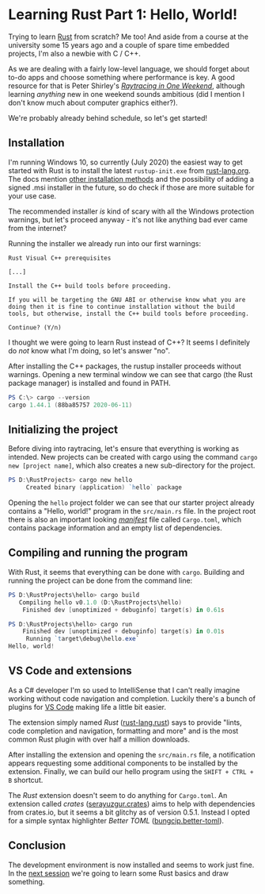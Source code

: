 # Learning Rust Part 1: Hello, World!

Trying to learn [Rust](https://www.rust-lang.org/) from scratch? Me too! And aside from a course at the university some 15 years ago and a couple of spare time embedded projects, I'm also a newbie with C / C++.

As we are dealing with a fairly low-level language, we should forget about to-do apps and choose something where performance is key. A good resource for that is Peter Shirley's [*Raytracing in One Weekend*](https://raytracing.github.io/books/RayTracingInOneWeekend.html), although learning *anything* new in one weekend sounds ambitious (did I mention I don't know much about computer graphics either?).

We're probably already behind schedule, so let's get started!

## Installation

I'm running Windows 10, so currently (July 2020) the easiest way to get started with Rust is to install the latest ```rustup-init.exe``` from [rust-lang.org](https://www.rust-lang.org/tools/install). The docs mention [other installation methods](https://forge.rust-lang.org/infra/other-installation-methods.html) and the possibility of adding a signed .msi installer in the future, so do check if those are more suitable for your use case.

The recommended installer *is* kind of scary with all the Windows protection warnings, but let's proceed anyway - it's not like anything bad ever came from the internet?

Running the installer we already run into our first warnings:

```
Rust Visual C++ prerequisites

[...]

Install the C++ build tools before proceeding.

If you will be targeting the GNU ABI or otherwise know what you are
doing then it is fine to continue installation without the build
tools, but otherwise, install the C++ build tools before proceeding.

Continue? (Y/n)
```

I thought we were going to learn Rust instead of C++? It seems I definitely do *not* know what I'm doing, so let's answer "no".

After installing the C++ packages, the rustup installer proceeds without warnings. Opening a new terminal window we can see that cargo (the Rust package manager) is installed and found in PATH.

```powershell
PS C:\> cargo --version
cargo 1.44.1 (88ba85757 2020-06-11)
```

## Initializing the project

Before diving into raytracing, let's ensure that everything is working as intended. New projects can be created with cargo using the command ```cargo new [project name]```, which also creates a new sub-directory for the project. 
```powershell
PS D:\RustProjects> cargo new hello
     Created binary (application) `hello` package
```
Opening the ```hello``` project folder we can see that our starter project already contains a "Hello, world!" program in the ```src/main.rs``` file. In the project root there is also an important looking [*manifest*](https://doc.rust-lang.org/cargo/reference/manifest.html) file called ```Cargo.toml```, which contains package information and an empty list of dependencies.

## Compiling and running the program

With Rust, it seems that everything can be done with ```cargo```. Building and running the project can be done from the command line:
```powershell
PS D:\RustProjects\hello> cargo build
   Compiling hello v0.1.0 (D:\RustProjects\hello)
    Finished dev [unoptimized + debuginfo] target(s) in 0.61s

PS D:\RustProjects\hello> cargo run
    Finished dev [unoptimized + debuginfo] target(s) in 0.01s
     Running `target\debug\hello.exe`
Hello, world!
```
## VS Code and extensions

As a C# developer I'm so used to IntelliSense that I can't really imagine working without code navigation and completion. Luckily there's a bunch of plugins for [VS Code](https://code.visualstudio.com/) making life a little bit easier.

The extension simply named *Rust* ([rust-lang.rust](https://marketplace.visualstudio.com/items?itemName=rust-lang.rust)) says to provide "lints, code completion and navigation, formatting and more" and is the most common Rust plugin with over half a million downloads.

After installing the extension and opening the ```src/main.rs``` file, a notification appears requesting some additional components to be installed by the extension. Finally, we can build our hello program using the ```SHIFT + CTRL + B``` shortcut.

The *Rust* extension doesn't seem to do anything for ```Cargo.toml```. An extension called *crates* ([serayuzgur.crates](https://marketplace.visualstudio.com/items?itemName=serayuzgur.crates)) aims to help with dependencies from crates.io, but it seems a bit glitchy as of version 0.5.1. Instead I opted for a simple syntax highlighter *Better TOML* ([bungcip.better-toml](https://marketplace.visualstudio.com/items?itemName=bungcip.better-toml)).

## Conclusion

The development environment is now installed and seems to work just fine. In the [next session](https://github.com/lopossumi/Rust-Output-Image) we're going to learn some Rust basics and draw something.